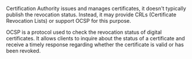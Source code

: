 Certification Authority issues and manages certificates, it doesn't typically publish the revocation status. Instead, it may provide CRLs (Certificate Revocation Lists) or support OCSP for this purpose.

OCSP is a protocol used to check the revocation status of digital certificates. It allows clients to inquire about the status of a certificate and receive a timely response regarding whether the certificate is valid or has been revoked.
